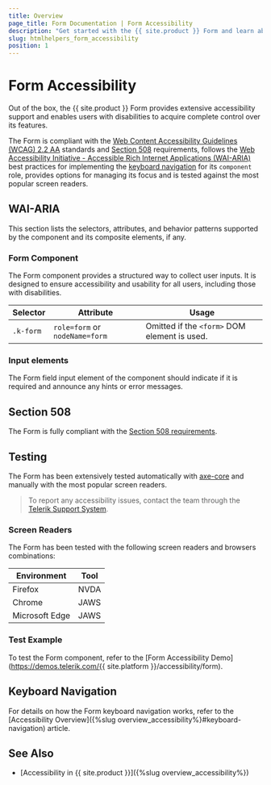 ```yaml
---
title: Overview
page_title: Form Documentation | Form Accessibility
description: "Get started with the {{ site.product }} Form and learn about its accessibility support for WAI-ARIA, Section 508, and WCAG 2.2."
slug: htmlhelpers_form_accessibility
position: 1
---
```


# Form Accessibility





Out of the box, the {{ site.product }} Form provides extensive accessibility support and enables users with disabilities to acquire complete control over its features.


The Form is compliant with the [Web Content Accessibility Guidelines (WCAG) 2.2 AA](https://www.w3.org/TR/WCAG22/) standards and [Section 508](https://www.section508.gov/) requirements, follows the [Web Accessibility Initiative - Accessible Rich Internet Applications (WAI-ARIA)](https://www.w3.org/WAI/ARIA/apg/) best practices for implementing the [keyboard navigation](#keyboard-navigation) for its `component` role, provides options for managing its focus and is tested against the most popular screen readers.

## WAI-ARIA


This section lists the selectors, attributes, and behavior patterns supported by the component and its composite elements, if any.

### Form Component


The Form component provides a structured way to collect user inputs. It is designed to ensure accessibility and usability for all users, including those with disabilities.

| Selector | Attribute | Usage |
| -------- | --------- | ----- |
| `.k-form` | `role=form` or `nodeName=form` | Omitted if the `<form>` DOM element is used. |

### Input elements


The Form field input element of the component should indicate if it is required and announce any hints or error messages.

## Section 508


The Form is fully compliant with the [Section 508 requirements](http://www.section508.gov/).

## Testing


The Form has been extensively tested automatically with [axe-core](https://github.com/dequelabs/axe-core) and manually with the most popular screen readers.

> To report any accessibility issues, contact the team through the [Telerik Support System](https://www.telerik.com/account/support-center).

### Screen Readers


The Form has been tested with the following screen readers and browsers combinations:

| Environment | Tool |
| ----------- | ---- |
| Firefox | NVDA |
| Chrome | JAWS |
| Microsoft Edge | JAWS |



### Test Example

To test the Form component, refer to the [Form Accessibility Demo](https://demos.telerik.com/{{ site.platform }}/accessibility/form).

## Keyboard Navigation

For details on how the Form keyboard navigation works, refer to the [Accessibility Overview]({%slug overview_accessibility%}#keyboard-navigation) article.

## See Also

* [Accessibility in {{ site.product }}]({%slug overview_accessibility%})